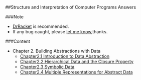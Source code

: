 ##Structure and Interpretation of Computer Programs Answers

###Note
- [DrRacket](http://download.racket-lang.org/) is recommended.
- If any bug caught, please [let me know](https://github.com/Soyn/sicp/issues/new),thanks.

###Content

- Chapter 2.  Building Abstractions with Data
  - [Chapter2.1 Introduction to Data Abstraction](CH2/CH2.1/README.md)
  - [Chapter2.2 Hierarchical Data and the Closure Property](CH2/CH2.2/README.md)
  - [Chapter2.3 Symbolic Data](CH2/CH2.3/README.md)
  - [Chapter2.4 Multiple Representations for Abstract Data](CH2/CH2.4/README.md)
